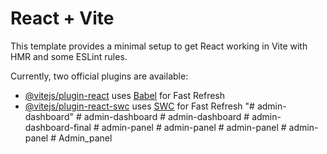 # React + Vite

This template provides a minimal setup to get React working in Vite with HMR and some ESLint rules.

Currently, two official plugins are available:

- [@vitejs/plugin-react](https://github.com/vitejs/vite-plugin-react/blob/main/packages/plugin-react/README.md) uses [Babel](https://babeljs.io/) for Fast Refresh
- [@vitejs/plugin-react-swc](https://github.com/vitejs/vite-plugin-react-swc) uses [SWC](https://swc.rs/) for Fast Refresh
"# admin-dashboard" 
#   a d m i n - d a s h b o a r d  
 #   a d m i n - d a s h b o a r d  
 #   a d m i n - d a s h b o a r d - f i n a l  
 #   a d m i n - p a n e l  
 #   a d m i n - p a n e l  
 #   a d m i n - p a n e l  
 #   a d m i n - p a n e l  
 #   A d m i n _ p a n e l  
 